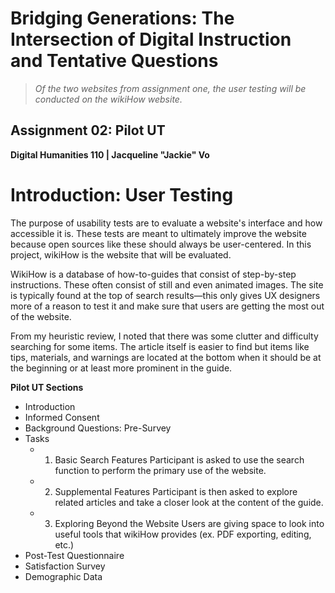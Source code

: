 # Bridging Generations: The Intersection of Digital Instruction and Tentative Questions

> *Of the two websites from assignment one, the user testing will be conducted on the wikiHow website.*
 
## Assignment 02: Pilot UT ##
__Digital Humanities 110 | Jacqueline "Jackie" Vo__

# Introduction: User Testing #

The purpose of usability tests are to evaluate a website's interface and how accessible it is. These tests are meant to ultimately improve the website because open sources like these should always be user-centered. In this project, wikiHow is the website that will be evaluated. 

WikiHow is a database of how-to-guides that consist of step-by-step instructions. These often consist of still and even animated images. The site is typically found at the top of search results—this only gives UX designers more of a reason to test it and make sure that users are getting the most out of the website. 

From my heuristic review, I noted that there was some clutter and difficulty searching for some items. The article itself is easier to find but items like tips, materials, and warnings are located at the bottom when it should be at the beginning or at least more prominent in the guide. 

__Pilot UT Sections__

* Introduction
* Informed Consent
* Background Questions: Pre-Survey
* Tasks
  * 01. Basic Search Features
  Participant is asked to use the search function to perform the primary use of the website.
  * 02. Supplemental Features
  Participant is then asked to explore related articles and take a closer look at the content of the guide.
  * 03. Exploring Beyond the Website
  Users are giving space to look into useful tools that wikiHow provides (ex. PDF exporting, editing, etc.)
* Post-Test Questionnaire 
* Satisfaction Survey
* Demographic Data
